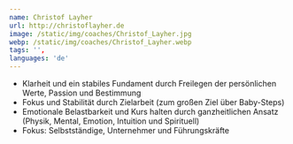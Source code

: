 ```yaml
---
name: Christof Layher
url: http://christoflayher.de
image: /static/img/coaches/Christof_Layher.jpg
webp: /static/img/coaches/Christof_Layher.webp
tags: '',
languages: 'de'
---
```


<ul><li>Klarheit und ein stabiles Fundament durch Freilegen der persönlichen Werte, Passion und Bestimmung</li><li>Fokus und Stabilität durch Zielarbeit (zum großen Ziel über Baby-Steps)</li><li>Emotionale Belastbarkeit und Kurs halten durch ganzheitlichen Ansatz (Physik, Mental, Emotion, Intuition und Spirituell)</li><li>Fokus: Selbstständige, Unternehmer und Führungskräfte</li></ul>